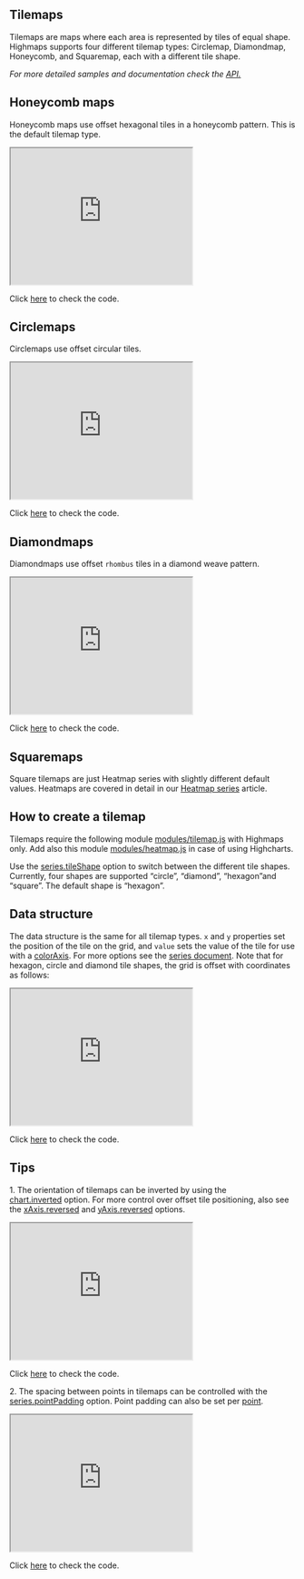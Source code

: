 Tilemaps
-------

Tilemaps are maps where each area is represented by tiles of equal shape. Highmaps supports four different tilemap types: Circlemap, Diamondmap, Honeycomb, and Squaremap, each with a different tile shape.

_For more detailed samples and documentation check the [API.](http://api.highcharts.com/highcharts/plotOptions.tilemap)_

Honeycomb maps
--------------

Honeycomb maps use offset hexagonal tiles in a honeycomb pattern. This is the default tilemap type.

<iframe width="320" height="240" src="https://www.highcharts.com/samples/embed/maps/plotoptions/honeycomb-brazil"></iframe>

Click [here](http://jsfiddle.net/gh/get/library/pure/highcharts/highcharts/tree/master/samples/maps/plotoptions/honeycomb-brazil/) to check the code.

Circlemaps
----------

Circlemaps use offset circular tiles.

<iframe width="320" height="240" src="https://www.highcharts.com/samples/embed/maps/demo/circlemap-africa"></iframe>

Click [here](http://jsfiddle.net/gh/get/library/pure/highcharts/highcharts/tree/master/samples/maps/demo/circlemap-africa/) to check the code.

Diamondmaps
-----------

Diamondmaps use offset `rhombus` tiles in a diamond weave pattern.

<iframe width="320" height="240" src="https://www.highcharts.com/samples/embed/maps/demo/diamondmap"></iframe>

Click [here](http://jsfiddle.net/gh/get/library/pure/highcharts/highcharts/tree/master/samples/maps/demo/diamondmap/) to check the code.

Squaremaps
----------

Square tilemaps are just Heatmap series with slightly different default values. Heatmaps are covered in detail in our [Heatmap series](https://www.highcharts.com/docs/chart-and-series-types/heatmap) article.

How to create a tilemap
-----------------------

Tilemaps require the following module [modules/tilemap.js](https://code.highcharts.com/maps/modules/tilemap.js) with Highmaps only. Add also this module [modules/heatmap.js](https://code.highcharts.com/modules/heatmap.js) in case of using Highcharts.

Use the [series.tileShape](https://api.highcharts.com/highmaps/series.tilemap.tileShape) option to switch between the different tile shapes. Currently, four shapes are supported “circle”, “diamond”, “hexagon”and “square”. The default shape is “hexagon”.

Data structure
--------------

The data structure is the same for all tilemap types. `x` and `y` properties set the position of the tile on the grid, and `value` sets the value of the tile for use with a [colorAxis](https://www.highcharts.com/docs/maps/color-axis/). For more options see the [series document](https://api.highcharts.com/highmaps/series). Note that for hexagon, circle and diamond tile shapes, the grid is offset with coordinates as follows:

<iframe width="320" height="240" src="https://www.highcharts.com/samples/embed/maps/series/tilemap-gridoffset"></iframe>

Click [here](http://jsfiddle.net/gh/get/library/pure/highcharts/highcharts/tree/samples/maps/series/tilemap-gridoffset) to check the code.

Tips
----

1\. The orientation of tilemaps can be inverted by using the [chart.inverted](https://api.highcharts.com/highcharts/chart.inverted) option. For more control over offset tile positioning, also see the [xAxis.reversed](https://api.highcharts.com/highcharts/xAxis.reversed) and [yAxis.reversed](https://api.highcharts.com/highcharts/yAxis.reversed) options.

<iframe width="320" height="240" src="https://www.highcharts.com/samples/embed/maps/demo/honeycomb-usa"></iframe>

Click [here](http://jsfiddle.net/gh/get/library/pure/highcharts/highcharts/tree/master/samples/highcharts/demo/honeycomb-usa/) to check the code.

2\. The spacing between points in tilemaps can be controlled with the [series.pointPadding](http://api.highcharts.com/highmaps/plotOptions.tilemap.pointPadding) option. Point padding can also be set per [point](http://api.highcharts.com/highmaps/series.tilemap.data.pointPadding).

<iframe width="320" height="240" src="https://www.highcharts.com/samples/embed/maps/plotoptions/tilemap-pointpadding"></iframe>

Click [here](http://jsfiddle.net/gh/get/library/pure/highcharts/highcharts/tree/master/samples/maps/plotoptions/tilemap-pointpadding/) to check the code.
